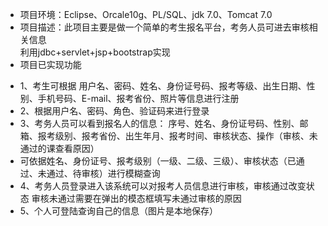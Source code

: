 * 项目环境：Eclipse、Orcale10g、PL/SQL、jdk 7.0、Tomcat 7.0</br>
* 项目描述：此项目主要是做一个简单的考生报名平台，考务人员可进去审核相关信息</br>
利用jdbc+servlet+jsp+bootstrap实现</br>
* 项目已实现功能</br>
<ul>
<li>1、考生可根据 
用户名、密码、姓名、身份证号码、报考等级、出生日期、性别、手机号码、E-mail、报考省份、照片等信息进行注册</li>
<li>2、根据用户名、密码、角色、验证码来进行登录</li>
<li>3、考务人员可以看到报名人的信息：
序号、姓名、身份证号码、性别、邮箱、报考级别、报考省份、出生年月、报考时间、审核状态、操作（审核、未通过的课查看原因）
</li> <li>可依据姓名、身份证号、报考级别（一级、二级、三级）、审核状态（已通过、未通过、待审核）进行模糊查询</li>
<li>4、考务人员登录进入该系统可以对报考人员信息进行审核，审核通过改变状态
审核未通过需要在弹出的模态框填写未通过审核的原因
</li>
<li>5、个人可登陆查询自己的信息（图片是本地保存）</li>
</ul>
